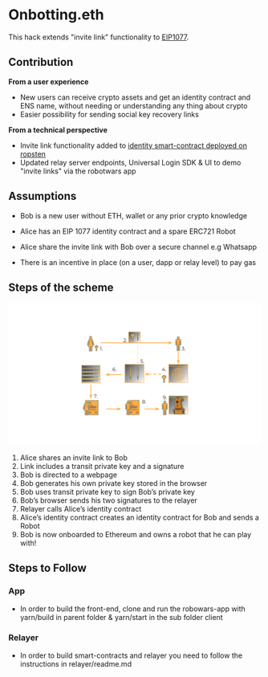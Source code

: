 # Onbotting.eth

This hack extends "invite link" functionality to [EIP1077](https://github.com/ethereum/EIPs/blob/master/EIPS/eip-1077.md).


## Contribution


**From a user experience**

- New users can receive crypto assets and get an identity contract and ENS name, without needing or understanding any thing about crypto
- Easier possibility for sending social key recovery links


**From a technical perspective**

 - Invite link functionality added to [identity smart-contract deployed on ropsten](https://ropsten.etherscan.io/tx/0x7e50b62248473cf3976829f1d404d6cad911b3c8a3799a31f375403facd9243a)
 - Updated relay server endpoints, Universal Login SDK & UI to demo "invite links" via the robotwars app




## Assumptions

- Bob is a new user without ETH, wallet or any prior crypto knowledge

- Alice has an EIP 1077 identity contract and a spare ERC721 Robot

- Alice share the invite link with Bob over a secure channel e.g Whatsapp

- There is an incentive in place (on a user, dapp or relay level) to pay gas


## Steps of the scheme

![alt text](https://github.com/Dobrokhvalov/CryptoLife/blob/master/onbotting.eth%20(1).svg)

1) Alice shares an  invite link to Bob
2) Link includes a transit private key and a signature
3) Bob is directed to a webpage
4) Bob generates his own private key stored in the browser
5) Bob uses transit private key to sign Bob’s private key
6) Bob’s browser sends his two signatures to the relayer 
7) Relayer calls Alice’s identity contract
8) Alice’s identity contract creates an identity contract for Bob and sends a Robot
9) Bob is now onboarded to Ethereum and owns a robot that he can play with!

## Steps to Follow


### App

- In order to build the front-end, clone and run the robowars-app with yarn/build in parent folder & yarn/start in the sub folder client

### Relayer 

- In order to build smart-contracts and relayer you need to follow the instructions in relayer/readme.md





